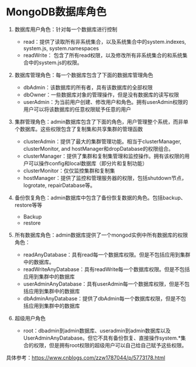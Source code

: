 # MongoDB数据库角色
1. 数据库用户角色：针对每一个数据库进行控制
    - read：提供了读取所有非系统集合，以及系统集合中的system.indexes, system.js, system.namespaces
    - readWrite： 包含了所有read权限，以及修改所有非系统集合的和系统集合中的system.js的权限。

2. 数据库管理角色：每一个数据库包含了下面的数据库管理角色
    - dbAdmin：该数据库的所有者，具有该数据库的全部权限
    - dbOwner：一些数据库对象的管理操作，但是没有数据库的读写权限
    - userAdmin：为当前用户创建、修改用户和角色。拥有userAdmin权限的用户可以将该数据库的任意权限赋予任意的用户

3. 集群管理角色：admin数据库包含了下面的角色，用户管理整个系统，而非单个数据库。这些权限包含了复制集和共享集群的管理函数
    - clusterAdmin：提供了最大的集群管理功能。相当于clusterManager, clusterMonitor, and hostManager和dropDatabase的权限组合。
    - clusterManager：提供了集群和复制集管理和监控操作。拥有该权限的用户可以操作config和local数据库（即分片和复制功能）
    - clusterMonitor：仅仅监控集群和复制集
    - hostManager：提供了监控和管理服务器的权限，包括shutdown节点，logrotate, repairDatabase等。

4. 备份恢复角色：admin数据库中包含了备份恢复数据的角色。包括backup、restore等等
    - Backup
    - restore

5. 所有数据库角色：admin数据库提供了一个mongod实例中所有数据库的权限角色：
    - readAnyDatabase：具有read每一个数据库权限。但是不包括应用到集群中的数据库。
    - readWriteAnyDatabase：具有readWrite每一个数据库权限。但是不包括应用到集群中的数据库
    - userAdminAnyDatabase：具有userAdmin每一个数据库权限，但是不包括应用到集群中的数据库
    - dbAdminAnyDatabase：提供了dbAdmin每一个数据库权限，但是不包括应用到集群中的数据库

6. 超级用户角色
    - root：dbadmin到admin数据库、useradmin到admin数据库以及UserAdminAnyDatabase。但它不具有备份恢复、直接操作system.*集合的权限，但是拥有root权限的超级用户可以自己给自己赋予这些权限。

具体参考：https://www.cnblogs.com/zzw1787044/p/5773178.html
